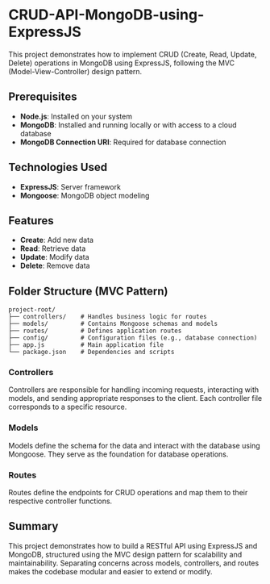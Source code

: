 # CRUD-API-MongoDB-using-ExpressJS

This project demonstrates how to implement CRUD (Create, Read, Update, Delete) operations in MongoDB using ExpressJS, following the MVC (Model-View-Controller) design pattern.

## Prerequisites

- **Node.js**: Installed on your system
- **MongoDB**: Installed and running locally or with access to a cloud database
- **MongoDB Connection URI**: Required for database connection

## Technologies Used

- **ExpressJS**: Server framework
- **Mongoose**: MongoDB object modeling

## Features

- **Create**: Add new data
- **Read**: Retrieve data
- **Update**: Modify data
- **Delete**: Remove data

## Folder Structure (MVC Pattern)

```
project-root/
├── controllers/    # Handles business logic for routes
├── models/         # Contains Mongoose schemas and models
├── routes/         # Defines application routes
├── config/         # Configuration files (e.g., database connection)
├── app.js          # Main application file
└── package.json    # Dependencies and scripts
```

### **Controllers**
Controllers are responsible for handling incoming requests, interacting with models, and sending appropriate responses to the client. Each controller file corresponds to a specific resource.

### **Models**
Models define the schema for the data and interact with the database using Mongoose. They serve as the foundation for database operations.

### **Routes**
Routes define the endpoints for CRUD operations and map them to their respective controller functions.

## Summary

This project demonstrates how to build a RESTful API using ExpressJS and MongoDB, structured using the MVC design pattern for scalability and maintainability. Separating concerns across models, controllers, and routes makes the codebase modular and easier to extend or modify.


